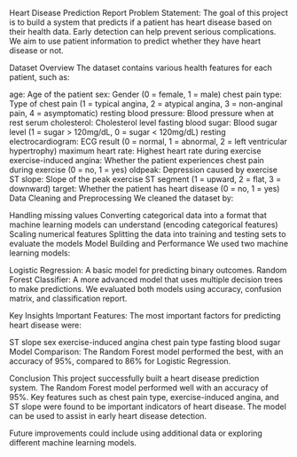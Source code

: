 Heart Disease Prediction Report
Problem Statement:
The goal of this project is to build a system that predicts if a patient has heart disease based on their health data. Early detection can help prevent serious complications. We aim to use patient information to predict whether they have heart disease or not.

Dataset Overview
The dataset contains various health features for each patient, such as:

age: Age of the patient
sex: Gender (0 = female, 1 = male)
chest pain type: Type of chest pain (1 = typical angina, 2 = atypical angina, 3 = non-anginal pain, 4 = asymptomatic)
resting blood pressure: Blood pressure when at rest
serum cholesterol: Cholesterol level
fasting blood sugar: Blood sugar level (1 = sugar > 120mg/dL, 0 = sugar < 120mg/dL)
resting electrocardiogram: ECG result (0 = normal, 1 = abnormal, 2 = left ventricular hypertrophy)
maximum heart rate: Highest heart rate during exercise
exercise-induced angina: Whether the patient experiences chest pain during exercise (0 = no, 1 = yes)
oldpeak: Depression caused by exercise
ST slope: Slope of the peak exercise ST segment (1 = upward, 2 = flat, 3 = downward)
target: Whether the patient has heart disease (0 = no, 1 = yes)
Data Cleaning and Preprocessing
We cleaned the dataset by:

Handling missing values
Converting categorical data into a format that machine learning models can understand (encoding categorical features)
Scaling numerical features
Splitting the data into training and testing sets to evaluate the models
Model Building and Performance
We used two machine learning models:

Logistic Regression: A basic model for predicting binary outcomes.
Random Forest Classifier: A more advanced model that uses multiple decision trees to make predictions.
We evaluated both models using accuracy, confusion matrix, and classification report.

Key Insights
Important Features: The most important factors for predicting heart disease were:

ST slope
sex
exercise-induced angina
chest pain type
fasting blood sugar
Model Comparison: The Random Forest model performed the best, with an accuracy of 95%, compared to 86% for Logistic Regression.

Conclusion
This project successfully built a heart disease prediction system. The Random Forest model performed well with an accuracy of 95%. Key features such as chest pain type, exercise-induced angina, and ST slope were found to be important indicators of heart disease. The model can be used to assist in early heart disease detection.

Future improvements could include using additional data or exploring different machine learning models.
